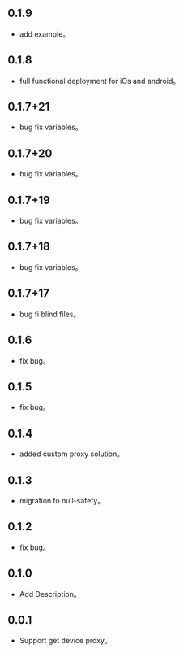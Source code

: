## 0.1.9

* add example。

## 0.1.8

* full functional deployment for iOs and android。

## 0.1.7+21

* bug fix variables。

## 0.1.7+20

* bug fix variables。

## 0.1.7+19

* bug fix variables。

## 0.1.7+18

* bug fix variables。

## 0.1.7+17

* bug fi blind files。

## 0.1.6

* fix bug。

## 0.1.5

* fix bug。

## 0.1.4

* added custom proxy solution。

## 0.1.3

* migration to null-safety。

## 0.1.2

* fix bug。

## 0.1.0

* Add Description。

## 0.0.1

* Support get device proxy。
